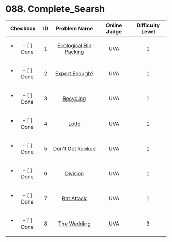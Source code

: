 # 088. Complete_Searsh


| Checkbox | ID | Problem Name|Online Judge|Difficulty Level|
|:---:|:---:|:---:|:---:|:---:|
|<ul><li>- [ ] Done</li></ul>|1|[Ecological Bin Packing](https://uva.onlinejudge.org/index.php?option=onlinejudge&page=show_problem&problem=38)|UVA|1|
|<ul><li>- [ ] Done</li></ul>|2|[Expert Enough?](https://uva.onlinejudge.org/index.php?option=onlinejudge&page=show_problem&problem=3678)|UVA|1|
|<ul><li>- [ ] Done</li></ul>|3|[Recycling](https://uva.onlinejudge.org/index.php?option=onlinejudge&page=show_problem&problem=90)|UVA|1|
|<ul><li>- [ ] Done</li></ul>|4|[Lotto](https://uva.onlinejudge.org/index.php?option=onlinejudge&page=show_problem&problem=382)|UVA|1|
|<ul><li>- [ ] Done</li></ul>|5|[Don't Get Rooked](https://uva.onlinejudge.org/index.php?option=onlinejudge&page=show_problem&problem=580)|UVA|1|
|<ul><li>- [ ] Done</li></ul>|6|[Division](https://uva.onlinejudge.org/index.php?option=onlinejudge&page=show_problem&problem=666)|UVA|1|
|<ul><li>- [ ] Done</li></ul>|7|[Rat Attack](https://uva.onlinejudge.org/index.php?option=onlinejudge&page=show_problem&problem=1301)|UVA|1|
|<ul><li>- [ ] Done</li></ul>|8|[The Wedding](https://uva.onlinejudge.org/index.php?option=onlinejudge&page=show_problem&problem=1603)|UVA|3|
